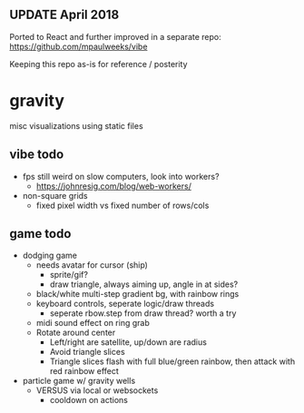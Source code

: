 ## UPDATE April 2018

Ported to React and further improved in a separate repo: https://github.com/mpaulweeks/vibe

Keeping this repo as-is for reference / posterity

# gravity

misc visualizations using static files

## vibe todo
- fps still weird on slow computers, look into workers?
  - https://johnresig.com/blog/web-workers/
- non-square grids
  - fixed pixel width vs fixed number of rows/cols

## game todo
- dodging game
  - needs avatar for cursor (ship)
    - sprite/gif?
    - draw triangle, always aiming up, angle in at sides?
  - black/white multi-step gradient bg, with rainbow rings
  - keyboard controls, seperate logic/draw threads
    - seperate rbow.step from draw thread? worth a try
  - midi sound effect on ring grab
  - Rotate around center
    - Left/right are satellite, up/down are  radius
    - Avoid triangle slices
    - Triangle slices flash with full blue/green rainbow, then attack with red rainbow effect
- particle game w/ gravity wells
  - VERSUS via local or websockets
    - cooldown on actions
